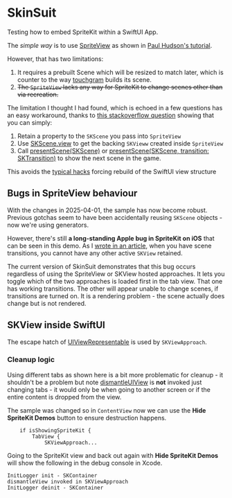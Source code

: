 # SkinSuit

Testing how to embed SpriteKit within a SwiftUI App.

The _simple way_ is to use [SpriteView][SV] as shown in [Paul Hudson's tutorial][HWS].

However, that has two limitations:

1. It requires a prebuilt Scene which will be resized to match later, which is counter to the way [touchgram][tg] builds its scene.
2. ~~The `SpriteView` lacks any way for SpriteKit to change scenes other than via recreation.~~

The limitation I thought I had found, which is echoed in a few questions has an easy workaround, thanks to [this stackoverflow question][so1] showing that you can simply:

1. Retain a property to the `SKScene` you pass into `SpriteView`
2. Use [SKScene.view][sk1] to get the backing `SKVieww` created inside `SpriteView`
3. Call [presentScene(SKScene)][sk2] or [presentScene(SKScene, transition: SKTransition)][sk3] to show the next scene in the game.

This avoids the [typical hacks][sk4] forcing rebuild of the SwiftUI view structure
 
## Bugs in SpriteView behaviour
With the changes in 2025-04-01, the sample has now become robust. Previous gotchas seem to have been accidentally reusing `SKScene` objects - now we're using generators.

However, there's still **a long-standing Apple bug in SpriteKit on iOS** that can be seen in this demo. As I [wrote in an article][sb], when you have scene transitions, you cannot have any other active `SKView` retained.

The current version of SkinSuit demonstrates that this bug occurs regardless of using the SpriteView or SKView hosted approaches. It lets you toggle which of the two approaches is loaded first in the tab view. That one has working transitions. The other will appear unable to change scenes, if transitions are turned on. It is a rendering problem - the scene actually does change but is not rendered.


## SKView inside SwiftUI
The escape hatch of [UIViewRepresentable][rep] is used by `SKViewApproach`.

### Cleanup logic
Using different tabs as shown here is a bit more problematic for cleanup - it shouldn't be a problem but note [dismantleUIView][dv] is **not** invoked just changing tabs - it would only be when going to another screen or if the entire content is dropped from the view. 

The sample was changed so in `ContentView` now we can use the **Hide SpriteKit Demos** button to ensure destruction happens.

```
    if isShowingSpriteKit {
        TabView {
            SKViewApproach...

```

Going to the SpriteKit view and back out again with **Hide SpriteKit Demos** will show the following in the debug console in Xcode.

```
InitLogger init - SKContainer
dismantleView invoked in SKViewApproach
InitLogger deinit - SKContainer
```


[HWS]: https://www.hackingwithswift.com/quick-start/swiftui/how-to-integrate-spritekit-using-spriteview
[SV]: https://developer.apple.com/documentation/spritekit/spriteview
[SVi]: https://developer.apple.com/documentation/spritekit/spriteview/3592999-init
[tg]: https://www.touchgram.com/
[sb]: https://medium.com/touchgram/oops-hitting-a-5yo-apple-bug-17d2703519f4
[so1]: https://stackoverflow.com/questions/77253995/how-to-transitions-between-scenes-using-spriteview-in-swiftui
[sk1]: https://developer.apple.com/documentation/spritekit/skscene/view
[sk2]: https://developer.apple.com/documentation/spritekit/skview/presentscene(_:)
[sk3]: https://developer.apple.com/documentation/spritekit/skview/presentscene(_:transition:)
[sk4]: https://stackoverflow.com/questions/68784060/spritekit-and-swiftui-change-scene-a-better-way
[rep]: https://developer.apple.com/documentation/swiftui/uiviewrepresentable
[dv]: https://developer.apple.com/documentation/swiftui/uiviewrepresentable/dismantleuiview(_:coordinator:)-5lee7
